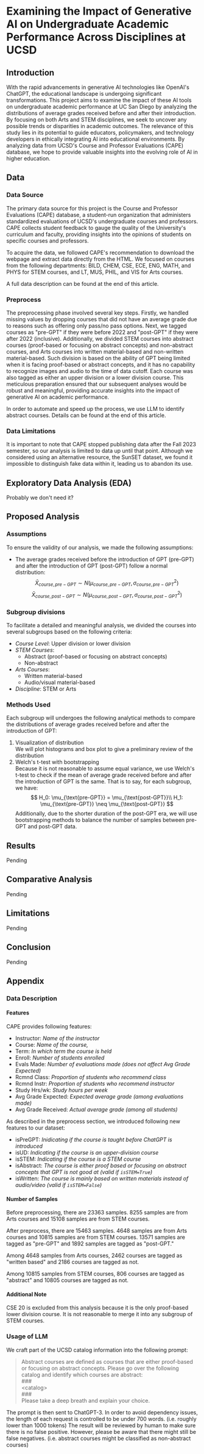 # Examining the Impact of Generative AI on Undergraduate Academic Performance Across Disciplines at UCSD

## Introduction
With the rapid advancements in generative AI technologies like OpenAI's ChatGPT, the educational landscape is undergoing significant transformations. This project aims to examine the impact of these AI tools on undergraduate academic performance at UC San Diego by analyzing the distributions of average grades received before and after their introduction. By focusing on both Arts and STEM disciplines, we seek to uncover any possible trends or disparities in academic outcomes. The relevance of this study lies in its potential to guide educators, policymakers, and technology developers in ethically integrating AI into educational environments. By analyzing data from UCSD's Course and Professor Evaluations (CAPE) database, we hope to provide valuable insights into the evolving role of AI in higher education.

## Data

### Data Source
The primary data source for this project is the Course and Professor Evaluations (CAPE) database, a student-run organization that administers standardized evaluations of UCSD's undergraduate courses and professors. CAPE collects student feedback to gauge the quality of the University's curriculum and faculty, providing insights into the opinions of students on specific courses and professors.

To acquire the data, we followed CAPE's recommendation to download the webpage and extract data directly from the HTML. We focused on courses from the following departments: BILD, CHEM, CSE, ECE, ENG, MATH, and PHYS for STEM courses, and LT, MUS, PHIL, and VIS for Arts courses.

A full data description can be found at the end of this article.

### Preprocess
The preprocessing phase involved several key steps. Firstly, we handled missing values by dropping courses that did not have an average grade due to reasons such as offering only pass/no pass options. Next, we tagged courses as "pre-GPT" if they were before 2022 and "post-GPT" if they were after 2022 (inclusive). Additionally, we divided STEM courses into abstract courses (proof-based or focusing on abstract concepts) and non-abstract courses, and Arts courses into written material-based and non-written material-based. Such division is based on the ability of GPT being limited when it is facing proof-based or abstract concepts, and it has no capability to recognize images and audio to the time of data cutoff. Each course was also tagged as either an upper division or a lower division course. This meticulous preparation ensured that our subsequent analyses would be robust and meaningful, providing accurate insights into the impact of generative AI on academic performance.

In order to automate and speed up the process, we use LLM to identify abstract courses. Details can be found at the end of this article.

### Data Limitations
It is important to note that CAPE stopped publishing data after the Fall 2023 semester, so our analysis is limited to data up until that point. Although we considered using an alternative resource, the SunSET dataset, we found it impossible to distinguish fake data within it, leading us to abandon its use.

## Exploratory Data Analysis (EDA)
Probably we don't need it?

## Proposed Analysis
### Assumptions
To ensure the validity of our analysis, we made the following assumptions:
- The average grades received before the introduction of GPT (pre-GPT) and after the introduction of GPT (post-GPT) follow a normal distribution:
  $$
  \bar{X}_{course, pre-GPT} \sim N(\mu_{course, pre-GPT}, \sigma^2_{course, pre-GPT})
  $$
  $$
  \bar{X}_{course, post-GPT} \sim N(\mu_{course, post-GPT}, \sigma^2_{course, post-GPT})
  $$

### Subgroup divisions
To facilitate a detailed and meaningful analysis, we divided the courses into several subgroups based on the following criteria:
- *Course Level*: Upper division or lower division
- *STEM Courses*:
  - Abstract (proof-based or focusing on abstract concepts)
  - Non-abstract
- *Arts Courses*:
  - Written material-based
  - Audio/visual material-based
- *Discipline*: STEM or Arts

### Methods Used
Each subgroup will undergoes the following analytical methods to compare the distributions of average grades received before and after the introduction of GPT:
1. Visualization of distribution<br>
    We will plot histograms and box plot to give a preliminary review of the distribution
2. Welch's t-test with bootstrapping<br>
    Because it is not reasonable to assume equal variance, we use Welch's t-test to check if the mean of average grade received before and after the introduction of GPT is the same. That is to say, for each subgroup, we have:
    $$
    H_0: \mu_{\text{pre-GPT}} = \mu_{\text{post-GPT}}\\
    H_1: \mu_{\text{pre-GPT}} \neq \mu_{\text{post-GPT}}
    $$
    Additionally, due to the shorter duration of the post-GPT era, we will use bootstrapping methods to balance the number of samples between pre-GPT and post-GPT data.
    
## Results
Pending

## Comparative Analysis
Pending

## Limitations
Pending

## Conclusion
Pending

## Appendix
### Data Description
#### Features
CAPE provides following features:
- Instructor: *Name of the instructor*
- Course: *Name of the course,*
- Term: *In which term the course is held*
- Enroll: *Number of students enrolled*
- Evals Made: *Number of evaluations made (does not affect Avg Grade Expected)*
- Rcmnd Class: *Proportion of students who recommend class*
- Rcmnd Instr: *Proportion of students who recommend instructor*
- Study Hrs/wk: *Study hours per week*
- Avg Grade Expected: *Expected average grade (among evaluations made)*
- Avg Grade Received: *Actual average grade (among all students)*

As described in the preprocess section, we introduced following new features to our dataset:
- isPreGPT: *Inidicating if the course is taught before ChatGPT is introduced*
- isUD: *Indicating if the course is an upper-division course*
- isSTEM: *Indicating if the course is a STEM course*
- isAbstract: *The course is either proof based or focusing on abstract concepts that GPT is not good at (valid if `isSTEM=True`)*
- isWritten: *The course is mainly based on written materials instead of audio/video (valid if `isSTEM=False`)*

#### Number of Samples
Before preprocessing, there are 23363 samples. 8255 samples are from Arts courses and 15108 samples are from STEM courses.

After preprocess, there are 15463 samples. 4648 samples are from Arts courses and 10815 samples are from STEM courses. 13571 samples are tagged as "pre-GPT" and 1892 samples are tagged as "post-GPT."

Among 4648 samples from Arts courses, 2462 courses are tagged as "written based" and 2186 courses are tagged as not.

Among 10815 samples from STEM courses, 806 courses are tagged as "abstract" and 10805 courses are tagged as not.

#### Additional Note
CSE 20 is excluded from this analysis because it is the only proof-based lower division course. It is not reasonable to merge it into any subgroup of STEM courses.

### Usage of LLM
We craft part of the UCSD catalog information into the following prompt:
> Abstract courses are defined as courses that are either proof-based or focusing on abstract concepts. Please go over the following catalog and identify which courses are abstract:<br>
> \###<br>
> \<catalog><br>
> \###<br>
> Please take a deep breath and explain your choice.

The prompt is then sent to ChatGPT-3. In order to avoid dependency issues, the length of each request is controlled to be under 700 words. (i.e. roughly lower than 1000 tokens) The result will be reviewed by human to make sure there is no false positive. However, please be aware that there might still be false negatives. (i.e. abstract courses might be classified as non-abstract courses)